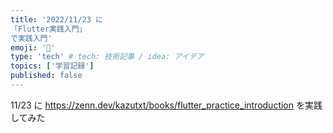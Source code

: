 ```yaml
---
title: '2022/11/23 に
「Flutter実践入門」
で実践入門'
emoji: '🐡'
type: 'tech' # tech: 技術記事 / idea: アイデア
topics: ['学習記録']
published: false
---
```


11/23 に
https://zenn.dev/kazutxt/books/flutter_practice_introduction
を実践してみた
